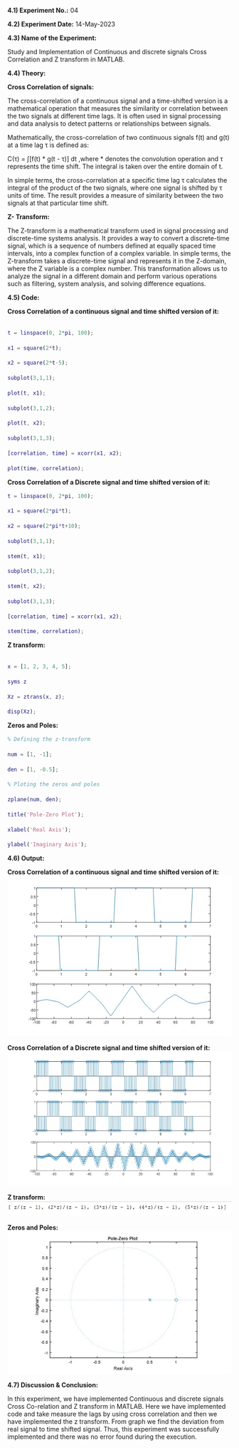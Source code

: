 **4.1) Experiment No.:** 04

**4.2) Experiment Date:** 14-May-2023

**4.3) Name of the Experiment:**

Study and Implementation of Continuous and discrete signals Cross Correlation and Z transform in MATLAB.

**4.4) Theory:**

**Cross Correlation of signals:**

The cross-correlation of a continuous signal and a time-shifted version is a mathematical operation that measures the similarity or correlation between the two signals at different time lags. It is often used in signal processing and data analysis to detect patterns or relationships between signals.

Mathematically, the cross-correlation of two continuous signals f(t) and g(t) at a time lag τ is defined as:

C(τ) = ∫[f(t) * g(t - τ)] dt ,where * denotes the convolution operation and τ represents the time shift. The integral is taken over the entire domain of t.

In simple terms, the cross-correlation at a specific time lag τ calculates the integral of the product of the two signals, where one signal is shifted by τ units of time. The result provides a measure of similarity between the two signals at that particular time shift.

**Z- Transform:**

The Z-transform is a mathematical transform used in signal processing and discrete-time systems analysis. It provides a way to convert a discrete-time signal, which is a sequence of numbers defined at equally spaced time intervals, into a complex function of a complex variable. In simple terms, the Z-transform takes a discrete-time signal and represents it in the Z-domain, where the Z variable is a complex number. This transformation allows us to analyze the signal in a different domain and perform various operations such as filtering, system analysis, and solving difference equations.

**4.5) Code:**

**Cross Correlation of a continuous signal and time shifted version of it:**

```matlab

t = linspace(0, 2*pi, 100);

x1 = square(2*t);

x2 = square(2*t-5);

subplot(3,1,1);

plot(t, x1);

subplot(3,1,2);

plot(t, x2);

subplot(3,1,3);

[correlation, time] = xcorr(x1, x2);

plot(time, correlation);
```

**Cross Correlation of a Discrete signal and time shifted version of it:**
```matlab
t = linspace(0, 2*pi, 100);

x1 = square(2*pi*t);

x2 = square(2*pi*t+10);

subplot(3,1,1);

stem(t, x1);

subplot(3,1,2);

stem(t, x2);

subplot(3,1,3);

[correlation, time] = xcorr(x1, x2);

stem(time, correlation);
```

**Z transform:**
```matlab

x = [1, 2, 3, 4, 5];

syms z

Xz = ztrans(x, z);

disp(Xz);
```

**Zeros and Poles:**
```matlab
% Defining the z-transform

num = [1, -1];

den = [1, -0.5];

% Ploting the zeros and poles

zplane(num, den);

title('Pole-Zero Plot');

xlabel('Real Axis');

ylabel('Imaginary Axis');
```

**4.6) Output:**

  
**Cross Correlation of a continuous signal and time shifted version of it:**
<img src="CrossContinuous.jpg">

**Cross Correlation of a Discrete signal and time shifted version of it:**
<img src="CrossDiscrete.jpg">

**Z transform:**
<img src="Ztransform.jpg">
  
**Zeros and Poles:**
<img src="ZerosandPoles.jpg">

**4.7) Discussion & Conclusion:**

In this experiment, we have implemented Continuous and discrete signals Cross Co-relation and Z transform in MATLAB. Here we have implemented code and take measure the lags by using cross correlation and then we have implemented the z transform. From graph we find the deviation from real signal to time shifted signal. Thus, this experiment was successfully implemented and there was no error found during the execution.